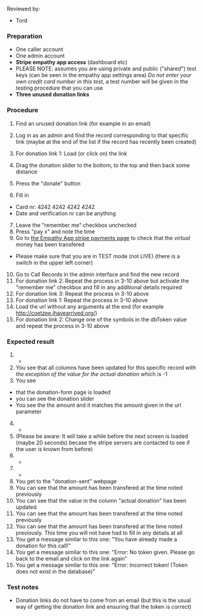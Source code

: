 Reviewed by:
* Tord


### Preparation

* One caller account
* One admin account
* **Stripe empathy app access** (dashboard etc)
* PLEASE NOTE: assumes you are using private and public ("shared") test keys (can be seen in the empathy app settings area) *Do not enter your own credit card number in this test*, a test number will be given in the testing procedure that you can use
* **Three unused donation links**


### Procedure

1.  Find an unused donation link (for example in an email)

2. Log in as an admin and find the record corresponding to that specific link (maybe at the end of the list if the record has recently been created)

3. For donation link 1: Load (or click on) the link
4. Drag the donation slider to the bottom, to the top and then back some distance
5. Press the "donate" button
6. Fill in
  * Card nr: 4242 4242 4242 4242
  * Date and verification nr can be anything
7. Leave the "remember me" checkbox unchecked
8. Press "pay x" and note the time
9. Go to [the Empathy App stripe payments page](https://dashboard.stripe.com/test/payments/overview) to check that the *virtual* money has been transfered
  * Please make sure that you are in TEST mode (not LIVE) (there is a switch in the upper left corner)
10. Go to Call Records in the admin interface and find the new record
11. For donation link 2: Repeat the process in 3-10 above but activate the "remember me" checkbox and fill in any additional details required
12. For donation link 3: Repeat the process in 3-10 above
13. For donation link 1: Repeat the process in 3-10 above
14. Load the url without any arguments at the end (for example http://coetzee.ihavearrived.org/)
15. For donation link 2: Change one of the symbols in the dbToken value and repeat the process in 3-10 above


### Expected result

1. -
2. You see that all columns have been updated for this specific record *with the exception of the value for the actual donation* which is -1
3. You see
  * that the donation-form page is loaded
  * you can see the donation slider
  * You see the the amount and it matches the amount given in the url parameter
4. -
5. (Please be aware: It will take a while before the next screen is loaded (maybe 20 seconds) becase the stripe servers are contacted to see if the user is known from before)
6. -
7. -
8. You get to the "donation-sent" webpage
9. You can see that the amount has been transfered at the time noted previously
10. You can see that the value in the column "actual donation" has been updated
11. You can see that the amount has been transfered at the time noted previously
12. You can see that the amount has been transfered at the time noted previously. This time you will not have had to fill in any details at all
13. You get a message similar to this one: "You have already made a donation for this call!"
14. You get a message similar to this one: "Error: No token given. Please go back to the email and click on the link again"
15. You get a message similar to this one: "Error: Incorrect token! (Token does not exist in the database)"


### Test notes

* Donation links do not have to come from an email (but this is the usual way of getting the donation link and ensuring that the token is correct)


